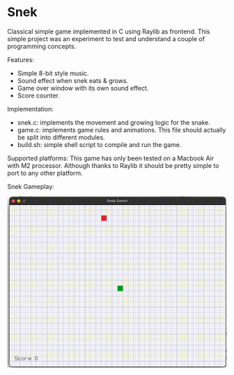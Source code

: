 # Snek

Classical simple game implemented in C using Raylib as frontend.
This simple project was an experiment to test and understand a couple
of programming concepts.

Features:
- Simple 8-bit style music.
- Sound effect when snek eats & grows.
- Game over window with its own sound effect.
- Score counter.

Implementation:
- snek.c: implements the movement and growing logic for the snake.
- game.c: implements game rules and animations. This file should
	actually be split into different modules.
- build.sh: simple shell script to compile and run the game.

Supported platforms:
This game has only been tested on a Macbook Air with M2 processor.
Although thanks to Raylib it should be pretty simple to port to any
other platform.

Snek Gameplay:

![Snek game gameplay](https://github.com/Pickman22/snek/blob/master/snek_game.gif)

